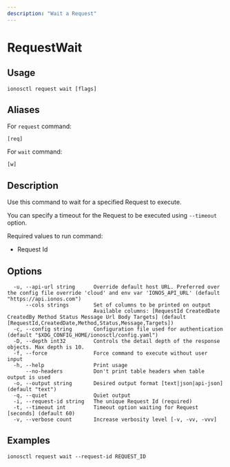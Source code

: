 ```yaml
---
description: "Wait a Request"
---
```


# RequestWait

## Usage

```text
ionosctl request wait [flags]
```

## Aliases

For `request` command:

```text
[req]
```

For `wait` command:

```text
[w]
```

## Description

Use this command to wait for a specified Request to execute.

You can specify a timeout for the Request to be executed using `--timeout` option.

Required values to run command:

* Request Id

## Options

```text
  -u, --api-url string      Override default host URL. Preferred over the config file override 'cloud' and env var 'IONOS_API_URL' (default "https://api.ionos.com")
      --cols strings        Set of columns to be printed on output 
                            Available columns: [RequestId CreatedDate CreatedBy Method Status Message Url Body Targets] (default [RequestId,CreatedDate,Method,Status,Message,Targets])
  -c, --config string       Configuration file used for authentication (default "$XDG_CONFIG_HOME/ionosctl/config.yaml")
  -D, --depth int32         Controls the detail depth of the response objects. Max depth is 10.
  -f, --force               Force command to execute without user input
  -h, --help                Print usage
      --no-headers          Don't print table headers when table output is used
  -o, --output string       Desired output format [text|json|api-json] (default "text")
  -q, --quiet               Quiet output
  -i, --request-id string   The unique Request Id (required)
  -t, --timeout int         Timeout option waiting for Request [seconds] (default 60)
  -v, --verbose count       Increase verbosity level [-v, -vv, -vvv]
```

## Examples

```text
ionosctl request wait --request-id REQUEST_ID
```

